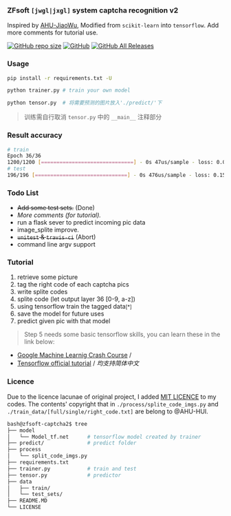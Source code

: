### ZFsoft `[jwgl|jxgl]` system captcha recognition v2

Inspired by [AHU-JiaoWu](https://github.com/AHU-HUI/AHU-JiaoWu),
Modified from `scikit-learn` into `tensorflow`. Add more comments for tutorial use.

[![GitHub repo size](https://img.shields.io/github/repo-size/symant233/zfsoft-captcha2)](https://github.com/symant233/zfsoft-captcha2/archive/master.zip) [![GitHub](https://img.shields.io/github/license/symant233/zfsoft-captcha2)](https://github.com/symant233/zfsoft-captcha2/blob/master/LICENSE) [![GitHub All Releases](https://img.shields.io/github/downloads/symant233/zfsoft-captcha2/total)](https://github.com/symant233/zfsoft-captcha2/releases)

### Usage
```bash
pip install -r requirements.txt -U

python trainer.py # train your own model

python tensor.py  # 将需要预测的图片放入'./predict/'下
```
> 训练需自行取消 `tensor.py` 中的 `__main__` 注释部分

### Result accuracy
```bash
# train
Epoch 36/36
1200/1200 [==============================] - 0s 47us/sample - loss: 0.0321 - acc: 0.9967
# test
196/196 [==============================] - 0s 476us/sample - loss: 0.1501 - acc: 0.9643
```

### Todo List
 - ~~Add some test sets.~~ (Done)
 - *More comments (for tutorial).*
 - run a flask sever to predict incoming pic data
 - image_splite improve.
 - ~~`unitest` & `travis-ci`~~ (Abort)
 - command line argv support

### Tutorial
1. retrieve some picture
2. tag the right code of each captcha pics
3. write splite codes 
4. splite code (let output layer 36 [0-9, a-z])
5. using tensorflow train the tagged data<small>[*]</small>
6. save the model for future uses
7. predict given pic with that model

> Step 5 needs some basic tensorflow skills, you can learn these in the link below:
 - [Google Machine Learnig Crash Course](https://developers.google.com/machine-learning/crash-course/prereqs-and-prework) /
 - [Tensorflow official tutorial](https://www.tensorflow.org/tutorials) /
*均支持简体中文*

### Licence
Due to the licence lacunae of original project, I added [MIT LICENCE](https://github.com/symant233/zfsoft-captcha2/blob/master/LICENSE) to my codes. The contents' copyright that in `./process/splite_code_imgs.py` and `./train_data/[full/single/right_code.txt]` are belong to @AHU-HUI.

```bash
bash@zfsoft-captcha2$ tree
├── model
│   └── Model_tf.net      # tensorflow model created by trainer
├── predict/              # predict folder
├── process   
│   └── split_code_imgs.py
├── requirements.txt      
├── trainer.py            # train and test
├── tensor.py             # predictor
├── data
│   ├── train/
│   └── test_sets/
├── README.MD
└── LICENSE
```